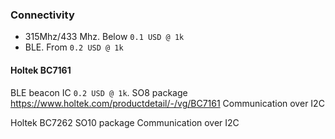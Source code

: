 
### Connectivity

- 315Mhz/433 Mhz. Below `0.1 USD @ 1k`
- BLE. From `0.2 USD @ 1k`

#### Holtek BC7161
BLE beacon IC
`0.2 USD @ 1k`. 
SO8 package
https://www.holtek.com/productdetail/-/vg/BC7161
Communication over I2C

Holtek BC7262
SO10 package
Communication over I2C


